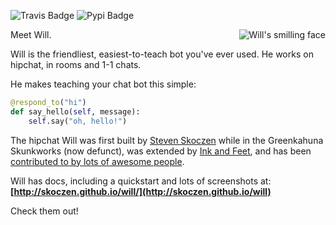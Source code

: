 ![Travis Badge](https://travis-ci.org/skoczen/will.svg?branch=master) ![Pypi Badge](https://badge.fury.io/py/will.png)

<img  align="right" src="https://gk-will.s3.amazonaws.com/will-head.png?v2" alt="Will's smilling face" title="Will's smilling face"/>

Meet Will.

Will is the friendliest, easiest-to-teach bot you've ever used.  He works on hipchat, in rooms and 1-1 chats.

He makes teaching your chat bot this simple:

```python
@respond_to("hi")
def say_hello(self, message):
    self.say("oh, hello!")
```

The hipchat Will was first built by [Steven Skoczen](http://stevenskoczen.com) while in the Greenkahuna Skunkworks (now defunct), was extended by [Ink and Feet](https://inkandfeet.com), and has been [contributed to by lots of awesome people](http://skoczen.github.io/will/improve/#the-shoulders-of-giants).

Will has docs, including a quickstart and lots of screenshots at:
**[http://skoczen.github.io/will/](http://skoczen.github.io/will)** 

Check them out!
